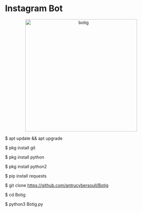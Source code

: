 # Instagram Bot

 <center><img width="370px" hight="230px"src="https://i.ibb.co/1XrFFQB/botig.jpg" alt="botig"></center>  


$ apt update && apt upgrade

$ pkg install git 

$ pkg install python

$ pkg install python2

$ pip install requests 

$ git clone https://github.com/antrucybersoull/Botig

$ cd Botig

$ python3 Botig.py
